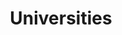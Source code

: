 ---
order: 4
title: "Universities"
nav:
  - heading: Massachusetts Institute of Technology (MIT)
    sub-sections:
      - "12"
      - "13"
      - "49"
      - "56"
      - "68"
      - "70"
  - heading: University of California Irvine
    sub-sections:
      - "25"
  - heading: University of California Los Angeles
    sub-sections:
      - "10"
      - "11"
      - "14"
      - "45"
      - "64"
  - heading: University of California Santa Barbara
    sub-sections:
      - "20"
      - "82"
  - heading: University of Hawai’i 
    sub-sections:
      - "1"
      - "4"
      - "56"
---
